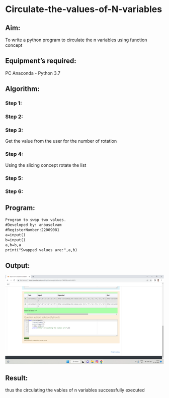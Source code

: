 # Circulate-the-values-of-N-variables
## Aim:
To write a python program to circulate the n variables using function concept
## Equipment’s required:
PC
Anaconda - Python 3.7
## Algorithm: 
### Step 1: 
### Step 2: 
### Step 3: 
Get the value from the user for the number of rotation
### Step 4: 
Using the slicing concept rotate the list

### Step 5: 
### Step 6: 
## Program:
```
Program to swap two values.
#Developed by: anbuselvam
#RegisterNumber:22009081
a=input()
b=input()
a,b=b,a
print("Swapped values are:",a,b)
```

## Output:
![output](circulating%20n%20variables.png)
## Result:
thus the circulating the vables of n variables  successfully executed
